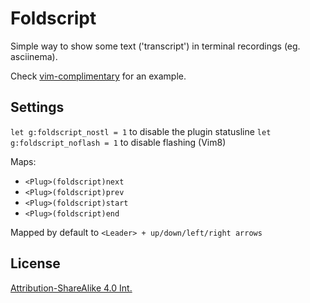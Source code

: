 Foldscript
===========

Simple way to show some text ('transcript') in terminal recordings (eg. asciinema).

Check [vim-complimentary](https://github.com/fcpg/vim-complimentary) for an example.

Settings
---------

`let g:foldscript_nostl = 1` to disable the plugin statusline
`let g:foldscript_noflash = 1` to disable flashing (Vim8)

Maps:

- `<Plug>(foldscript)next`
- `<Plug>(foldscript)prev`
- `<Plug>(foldscript)start`
- `<Plug>(foldscript)end`

Mapped by default to `<Leader> + up/down/left/right arrows`

License
--------
[Attribution-ShareAlike 4.0 Int.](https://creativecommons.org/licenses/by-sa/4.0/)


